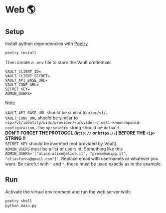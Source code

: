 # Web 🌎

## Setup

Install python dependencies with [Poetry](https://python-poetry.org/)

```bash
poetry install
```

Then create a `.env` file to store the Vault credentials

```
VAULT_CLIENT_ID=
VAULT_CLIENT_SECRET=
VAULT_API_BASE_URL=
VAULT_CONF_URL=
SECRET_KEY=
ADMIN_USERS=
```

> [!NOTE]
> `VAULT_API_BASE_URL` should be similar to `<ip>/v1/`.<br>
> `VAULT_CONF_URL` should be similar to `<ip>/v1/identity/oidc/provider/<provider>/.well-known/openid-configuration`. The `<provider>` string should be `default`.<br>
> **DON'T FORGET THE PROTOCOL (`http://` or `https://`) BEFORE THE `<ip>` STRING !!**<br>
> `SECRET_KEY` should be invented (not provided by Voult).<br>
> `ADMIN_USERS` must be a list of users id. Something like this `ADMIN_USERS='["alice.alice@alice.it", "prova@unipg.it", "eliasforna@gmail.com"]'`.
> Replace email with usernames or whatever you want. Be careful with `'` and `"`, these must be used exactly as in the example.

## Run

Activate the virtual environment and run the web server with:

```bash
poetry shell
python main.py
```
